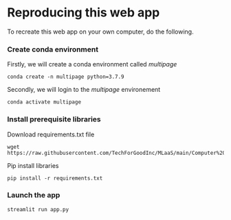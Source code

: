 # Reproducing this web app
To recreate this web app on your own computer, do the following.

### Create conda environment
Firstly, we will create a conda environment called *multipage*
```
conda create -n multipage python=3.7.9
```
Secondly, we will login to the *multipage* environement
```
conda activate multipage
```
### Install prerequisite libraries

Download requirements.txt file

```
wget https://raw.githubusercontent.com/TechForGoodInc/MLaaS/main/Computer%20Vision/Streamlit/requirements.txt

```

Pip install libraries
```
pip install -r requirements.txt
```

###  Launch the app

```
streamlit run app.py
```
